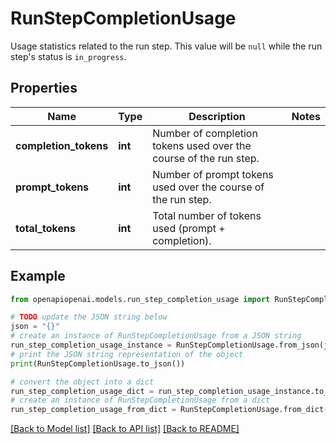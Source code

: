 # RunStepCompletionUsage

Usage statistics related to the run step. This value will be `null` while the run step's status is `in_progress`.

## Properties

Name | Type | Description | Notes
------------ | ------------- | ------------- | -------------
**completion_tokens** | **int** | Number of completion tokens used over the course of the run step. | 
**prompt_tokens** | **int** | Number of prompt tokens used over the course of the run step. | 
**total_tokens** | **int** | Total number of tokens used (prompt + completion). | 

## Example

```python
from openapiopenai.models.run_step_completion_usage import RunStepCompletionUsage

# TODO update the JSON string below
json = "{}"
# create an instance of RunStepCompletionUsage from a JSON string
run_step_completion_usage_instance = RunStepCompletionUsage.from_json(json)
# print the JSON string representation of the object
print(RunStepCompletionUsage.to_json())

# convert the object into a dict
run_step_completion_usage_dict = run_step_completion_usage_instance.to_dict()
# create an instance of RunStepCompletionUsage from a dict
run_step_completion_usage_from_dict = RunStepCompletionUsage.from_dict(run_step_completion_usage_dict)
```
[[Back to Model list]](../README.md#documentation-for-models) [[Back to API list]](../README.md#documentation-for-api-endpoints) [[Back to README]](../README.md)


